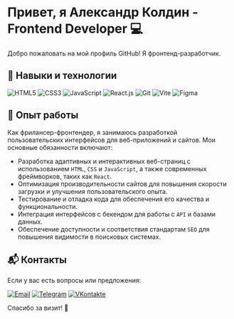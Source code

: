 # Привет, я Александр Колдин - Frontend Developer 💻

Добро пожаловать на мой профиль GitHub! Я фронтенд-разработчик. 

## 🚀 Навыки и технологии

<p>
  <img src="https://img.icons8.com/color/48/000000/html-5.png" alt="HTML5" />
  <img src="https://img.icons8.com/color/48/000000/css3.png" alt="CSS3" />
  <img src="https://img.icons8.com/color/48/000000/javascript.png" alt="JavaScript" />
  <img src="https://img.icons8.com/color/48/000000/react-native.png" alt="React.js" />
  <img src="https://img.icons8.com/color/48/000000/git.png" alt="Git" />
  <img src="https://img.icons8.com/color/48/000000/vite.png" alt="Vite" />
  <img src="https://img.icons8.com/color/48/000000/figma.png" alt="Figma" />
</p>

## 💼 Опыт работы

Как фрилансер-фронтендер, я занимаюсь разработкой пользовательских интерфейсов для веб-приложений и сайтов. 
Мои основные обязанности включают:

- Разработка адаптивных и интерактивных веб-страниц с использованием `HTML`, `CSS` и `JavaScript`, а также современных фреймворков, таких как `React`.
- Оптимизация производительности сайтов для повышения скорости загрузки и улучшения пользовательского опыта.
- Тестирование и отладка кода для обеспечения его качества и функциональности.
- Интеграция интерфейсов с бекендом для работы с `API` и базами данных.
- Обеспечение доступности и соответствия стандартам `SEO` для повышения видимости в поисковых системах.

<!--
## 📦 Проекты
-->

## 📬 Контакты

Если у вас есть вопросы или предложения:

[![Email](https://img.icons8.com/color/48/000000/email.png)](mailto:koldinweb@gmail.com) 
[![Telegram](https://img.icons8.com/color/48/000000/telegram-app.png)](https://t.me/AlexanderKolDin) 
[![VKontakte](https://img.icons8.com/color/48/000000/vk-circled.png)](https://vk.com/koldinweb) 

Спасибо за визит! 🚀
